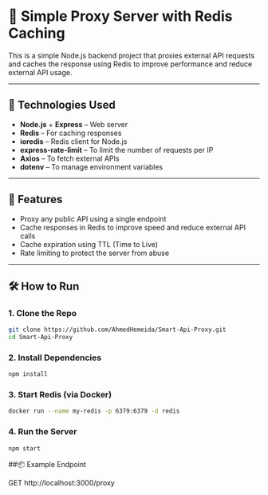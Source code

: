 # 🚀 Simple Proxy Server with Redis Caching

This is a simple Node.js backend project that proxies external API requests and caches the response using Redis to improve performance and reduce external API usage.

---

## 🧰 Technologies Used

- **Node.js** + **Express** – Web server
- **Redis** – For caching responses
- **ioredis** – Redis client for Node.js
- **express-rate-limit** – To limit the number of requests per IP
- **Axios** – To fetch external APIs
- **dotenv** – To manage environment variables

---

## 🎯 Features

- Proxy any public API using a single endpoint
- Cache responses in Redis to improve speed and reduce external API calls
- Cache expiration using TTL (Time to Live)
- Rate limiting to protect the server from abuse

---

## 🛠️ How to Run

### 1. Clone the Repo

```bash
git clone https://github.com/AhmedHemeida/Smart-Api-Proxy.git
cd Smart-Api-Proxy

```

### 2. Install Dependencies

```bash
npm install
```

### 3. Start Redis (via Docker)

```bash
docker run --name my-redis -p 6379:6379 -d redis
```

### 4. Run the Server

```bash
npm start
```

##📦 Example Endpoint

GET http://localhost:3000/proxy








